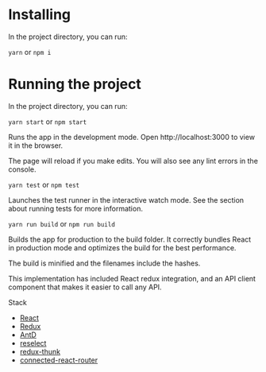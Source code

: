 # Installing

In the project directory, you can run:

`yarn` or `npm i`

# Running the project

In the project directory, you can run:

`yarn start` or `npm start`

Runs the app in the development mode.
Open http://localhost:3000 to view it in the browser.

The page will reload if you make edits.
You will also see any lint errors in the console.

`yarn test` or `npm test`

Launches the test runner in the interactive watch mode.
See the section about running tests for more information.

`yarn run build` or `npm run build`

Builds the app for production to the build folder.
It correctly bundles React in production mode and optimizes the build for the best performance.

The build is minified and the filenames include the hashes.

This implementation has included React redux integration, and an API client component that makes it easier to call any API.

Stack

- [React](https://reactjs.org/)
- [Redux](https://redux.js.org/)
- [AntD](https://ant.design/)
- [reselect](https://www.npmjs.com/package/reselect)
- [redux-thunk](https://www.npmjs.com/package/redux-thunk)
- [connected-react-router](https://www.npmjs.com/package/connected-react-router)
